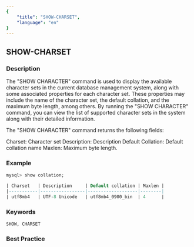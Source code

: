```yaml
---
{
    "title": "SHOW-CHARSET",
    "language": "en"
}
---
```


<!--
Licensed to the Apache Software Foundation (ASF) under one
or more contributor license agreements.  See the NOTICE file
distributed with this work for additional information
regarding copyright ownership.  The ASF licenses this file
to you under the Apache License, Version 2.0 (the
"License"); you may not use this file except in compliance
with the License.  You may obtain a copy of the License at

  http://www.apache.org/licenses/LICENSE-2.0

Unless required by applicable law or agreed to in writing,
software distributed under the License is distributed on an
"AS IS" BASIS, WITHOUT WARRANTIES OR CONDITIONS OF ANY
KIND, either express or implied.  See the License for the
specific language governing permissions and limitations
under the License.
-->

## SHOW-CHARSET

### Description

The "SHOW CHARACTER" command is used to display the available character sets in the current database management system,
along with some associated properties for each character set. These properties may include the name of the character set,
the default collation, and the maximum byte length, among others. By running the "SHOW CHARACTER" command, you can view the list of supported character sets in the system along with their detailed information.

The "SHOW CHARACTER" command returns the following fields:

Charset: Character set
Description: Description
Default Collation: Default collation name
Maxlen: Maximum byte length.


### Example

```sql
mysql> show collation;

| Charset   | Description     | Default collation | Maxlen |
|-----------|-----------------|-------------------|--------|
| utf8mb4   | UTF-8 Unicode   | utf8mb4_0900_bin  | 4      |

```

### Keywords

    SHOW, CHARSET

### Best Practice

